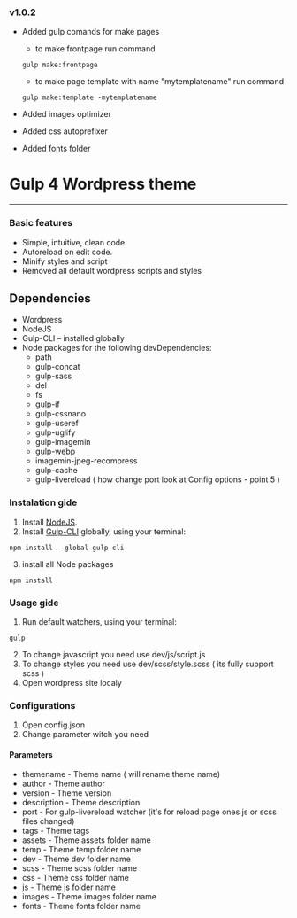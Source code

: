 ### v1.0.2

* Added gulp comands for make pages
  * to make frontpage run command 
  ```
  gulp make:frontpage
  ```
  * to make page template with name "mytemplatename" run command
  ```
  gulp make:template -mytemplatename
  ```

* Added images optimizer
* Added css autoprefixer
* Added fonts folder

# Gulp 4 Wordpress theme

------------------
### Basic features

* Simple, intuitive, clean code.
* Autoreload on edit code.
* Minify styles and script
* Removed all default wordpress scripts and styles



## Dependencies

* Wordpress
* NodeJS
* Gulp-CLI – installed globally
* Node packages for the following devDependencies:
    * path
    * gulp-concat
    * gulp-sass
    * del
    * fs
    * gulp-if
    * gulp-cssnano
    * gulp-useref
    * gulp-uglify
    * gulp-imagemin
    * gulp-webp
    * imagemin-jpeg-recompress
    * gulp-cache
    * gulp-livereload ( how change port look at Config options -  point 5 )



### Instalation gide

1. Install [NodeJS](https://nodejs.org/).
2. Install [Gulp-CLI](https://gulpjs.com/docs/en/getting-started/quick-start) globally, using your terminal:
```
npm install --global gulp-cli
```
3. install all Node packages
```
npm install
```

### Usage gide

1. Run default watchers, using your terminal:
```
gulp
```
2. To change javascript you need use dev/js/script.js
3. To change styles you need use dev/scss/style.scss ( its fully support scss )
4. Open wordpress site localy

### Configurations

1. Open config.json
2. Change parameter witch you need

#### Parameters
* themename - Theme name ( will rename theme name)
* author - Theme author
* version - Theme version
* description - Theme description
* port - For gulp-livereload watcher (it's for reload page ones js or scss files changed)
* tags - Theme tags
* assets - Theme assets folder name
* temp - Theme temp folder name
* dev - Theme dev folder name
* scss - Theme scss folder name
* css - Theme css folder name
* js - Theme js folder name
* images - Theme images folder name
* fonts - Theme fonts folder name